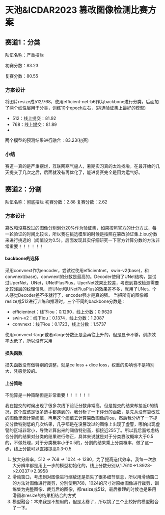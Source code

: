 # 天池&ICDAR2023 篡改图像检测比赛方案

## 赛道1：分类
队伍名称：严重摆烂

初赛分数：83.23

复赛分数：80.55


### 方案设计
将图片resize成512/768，使用efficient-net-b6作为backbone进行分类，后面加了两个线性层用于分类，训练10个epoch左右，(挑选验证集上最好的模型)
- 512：线上提交：81.92
- 768：线上提交：81.89
- 
两个模型的预测结果进行融合：83.23(初赛)

### 小结
赛道一真的是严重摆烂，互联网寒气逼人，暑期实习真的太难找啦，在最开始的几天提交了几次之后，后面就没有再优化了，能进复赛完全是因为运气好。


## 赛道2：分割
队伍名称：彻底摆烂
初赛分数：2.88
复赛分数：2.62

### 方案设计
篡改和没篡改过的图像分别划分20%作为验证集，如果按照官方的计分方式，每一轮验证的时间比较长，所以我在挑选模型的时候是按照在篡改验证集上iou分数来进行挑选的（阈值设为0.5）。后面发现其实仔细研究一下官方计算分数的方法非常重要！！！！！！

#### backbone的选择
采用convnext作为encoder，尝试过使用efficientnet，swin-v2(base)，和convnext(base)，convnext的分数是最高的。Decoder使用了UNet结构，尝试过UperNet，UNet，UNetPlusPlus，UperNet效果比较差，考虑到篡改检测需要比较浅层的纹理信息，而UNet和UNetPlusPlus的效果差不多，就用了UNet。个人感觉Decoder差不多就行了，encoder强才是真的强。
当把所有的图像都resize成512进行训练和推理时，三个不同的backbone分数是：
- efficientnet：线下iou：0.1290，线上分数：0.9620
- swin-v2：线下iou：0.1374，线上分数：1.2087
- convnext：线下iou：0.1723，线上分数：1.5737

使用convnext-large或者xlarge分数还是会再往上升的，但是显卡不够，训练效率太低了，所以没有采用

#### 损失函数
损失函数没有做特别的调整，就是ce loss + dice loss，权重的影响也不是特别大，凭感觉设的。

#### 上分策略
不能算是一种策略但是非常重要！！！！！！

我在提交的时候出现了很多次线下验证分数非常高，但是提交的结果却接近0的情况，这个应该是很多选手都遇到的。我分析了一下评分的函数，是先从没有篡改过的图像里面计算阈值，再用这个阈值去计算篡改图像的iou，然后我分析了一下提交分数特别低的几次结果，几乎都是在没篡改过的图像上出现了虚警，哪怕出现虚警的区域非常小，导致计算出来的阈值特别高，都接近255了。所以我后面考虑结合分割的结果对分类的结果进行修正，具体来说就是对于分类篡改概率大于0.5的，不做处理，对于分类概率小于0.5的，分割的结果乘上分类概率，做了这一步，线上分数可以直接提高0.3-0.5
1. 放大分辨率，512 -> 768 -> 1024 -> 1280，为了提高迭代效率，我每一次放大分辨率都是用上一步的模型初始化的，线上分数分别从1.7610->1.8928->2.0337->2.3958
2. 滑动窗口，考虑到对图像进行缩放还是损失了很多细节信息，所以用滑动窗口的方法对图像进行裁剪，分别使用768，1024的尺寸对原始图像进行裁剪，训练集为完整图像、裁剪后的图像，都resize成512，最后推理的时候也是采用滑窗和resize的结果相结合的方式
3. 模型融合：本来我是不想用的，但是太卷了，所以挑了三个比较好的模型融合了一下。
